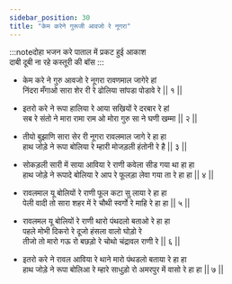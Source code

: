 ```yaml
---
sidebar_position: 30
title: "केम करेने गुरूजी आवजो रे नूगरा"
---
```


:::noteदोहा
भजन करे पाताल में प्रकट हुई आकाश <br/>
दाबी दूबी ना रहे कस्तूरी की बॉस
:::

- केम करे ने गुरु आवजो रे नूगरा रावणमाल जागेरे हां <br/>
  निंदरा मँगाओ सारा शेर री रे ढोलिया सांपडा पोडावे रे || १ ||

- इतरो करे ने रूपा हालिया रे आया सखियों रे दरबार रे हां <br/>
  सब रे संतो ने मारा रामा राम ओ मोरा गुरु सा ने घणी खम्मा || २ ||

- तीयो बुझाणि सारा सेर री नूगरा रावलमाल जागे रे हा हा <br/>
  हाथ जोड़े ने रूपा बोलिया रे म्हारी मोजड़ली हंतोनी रे है || ३ ||

- सोकड़ली सारी में साया आविया रे राणी कवेला सीड गया था हा हा <br/>
  हाथ जोड़े ने रूपादे बोलिया रे आप रे फूलड़ा लेवा गया ता रे हा हा || ४ ||

- रावलमाल यू बोलियों रे राणी फूल कटा सु लाया रे हा हा <br/>
  पेली वादी तो सारा शहर में रे चौथी स्वर्गो रे माहि रे हा हा || ५ ||

- रावलमल यू बोलियों रे राणी थारो पंथदलो बताओ रे हा हा <br/>
  पहले मोभी दिकरो रे दूजो हंसला वालो घोड़ो रे <br/>
  तीजो तो मारो गऊ रो बछड़ो रे चोथो चंद्रावल राणी रे || ६ ||

- इतरो करे ने रावल आविया रे थाने मारो पंथडलो बताया रे हा हा <br/>
  हाथ जोड़े ने रूपा बोलिआ रे म्हारे साधुड़ो रो अमरपुर में वासो रे हा हा || ७ ||
